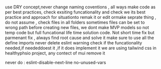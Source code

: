 use DRY concept,never change naming coventions , all ways make code as per best practices, check exsiting funcationality and check we its best practice and approach for situationto remak it or edit ormake seprate thing ,
do not assume , check files in all folders sometimes files can be set to wrong path before creating new files,
we dont make MVP models so not temp code but full funcational life time solution code.
Not short time fix but parmenant fix , 
always find root cause and solve it
make sure to use all the define imports
never delete eslint warning check if the funcationality needed,if neededdoest it ,if it does implement it
we are using tailwind css in healthyphsio project, any contect of mui remove it

never do : eslint-disable-next-line no-unused-vars